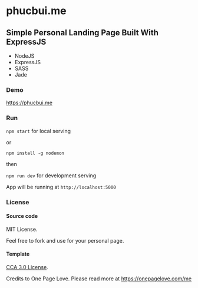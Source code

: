 # phucbui.me
## Simple Personal Landing Page Built With ExpressJS
* NodeJS
* ExpressJS
* SASS
* Jade

### Demo
https://phucbui.me

### Run
`npm start` for local serving

or

`npm install -g nodemon`

then

`npm run dev` for development serving

App will be running at `http://localhost:5000`

### License
#### Source code
MIT License.

Feel free to fork and use for your personal page.
#### Template
[CCA 3.0 License](https://creativecommons.org/licenses/by/3.0/).

Credits to One Page Love. Please read more at https://onepagelove.com/me
